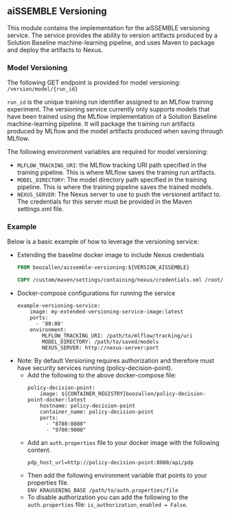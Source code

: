 ## aiSSEMBLE Versioning

This module contains the implementation for the aiSSEMBLE versioning service. The service provides the ability to version artifacts produced by a Solution Baseline machine-learning pipeline, and uses Maven to package and deploy the artifacts to Nexus.

### Model Versioning

The following GET endpoint is provided for model versioning: `/version/model/{run_id}`

`run_id` is the unique training run identifier assigned to an MLflow training experiment. The versioning service currently only supports models that have been trained using the MLflow implementation of a Solution Baseline machine-learning pipeline. It will package the training run artifacts produced by MLflow and the model artifacts produced when saving through MLflow.

The following environment variables are required for model versioning:
- `MLFLOW_TRACKING_URI`: the MLflow tracking URI path specified in the training pipeline. This is where MLflow saves the training run artifacts.
- `MODEL_DIRECTORY`: The model directory path specified in the training pipeline. This is where the training pipeline saves the trained models.
- `NEXUS_SERVER`: The Nexus server to use to push the versioned artifact to. The credentials for this server must be provided in the Maven settings.xml file.

### Example

Below is a basic example of how to leverage the versioning service:
- Extending the baseline docker image to include Nexus credentials
    ```dockerfile
    FROM boozallen/aissemble-versioning:${VERSION_AISSEMBLE}

    COPY /custom/maven/settings/containing/nexus/credentials.xml /root/.m2/settings.xml
    ```
- Docker-compose configurations for running the service
    ```
    example-versioning-service:
        image: my-extended-versioning-service-image:latest
        ports:
          - '80:80'
        environment:
            MLFLOW_TRACKING_URI: /path/to/mlflow/tracking/uri
            MODEL_DIRECTORY: /path/to/saved/models
            NEXUS_SERVER: http://nexus-server:port
    ```
- Note: By default Versioning requires authorization and therefore must have security services running (policy-decision-point).
    - Add the following to the above docker-compose file:
        ```
        policy-decision-point:
            image: ${CONTAINER_REGISTRY}boozallen/policy-decision-point-docker:latest
            hostname: policy-decision-point
            container_name: policy-decision-point
            ports:
              - "8780:8080"
              - "9700:9000"
        ```
    - Add an `auth.properties` file to your docker image with the following content.
        ```
        pdp_host_url=http://policy-decision-point:8080/api/pdp
        ```
    - Then add the following environment variable that points to your properties file.  
      `ENV KRAUSENING_BASE /path/to/auth.properties/file`
    - To disable authorization you can add the following to the `auth.properties` file: `is_authorization_enabled = False`.
